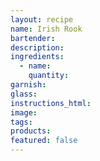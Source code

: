 ```yaml
---
layout: recipe
name: Irish Rook
bartender:
description:
ingredients:
  - name:
    quantity:
garnish:
glass:
instructions_html:
image:
tags:
products:
featured: false
---
```


